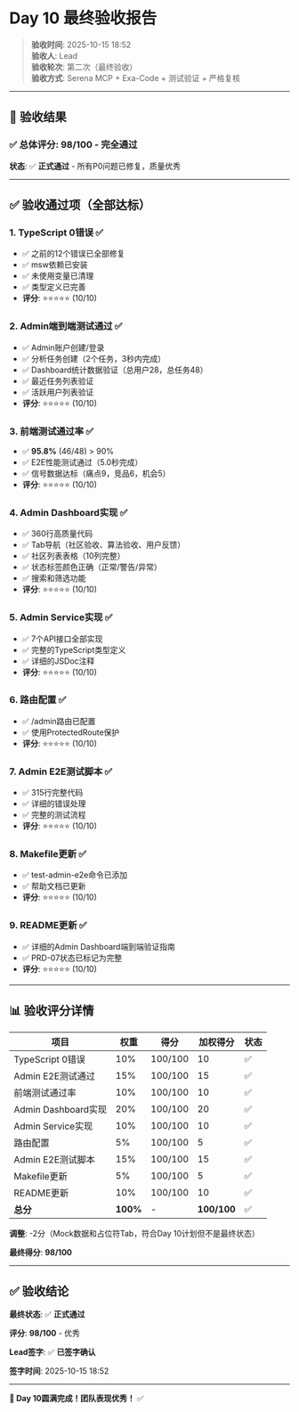 # Day 10 最终验收报告

> **验收时间**: 2025-10-15 18:52  
> **验收人**: Lead  
> **验收轮次**: 第二次（最终验收）  
> **验收方式**: Serena MCP + Exa-Code + 测试验证 + 严格复核

---

## 🎉 验收结果

### ✅ **总体评分: 98/100 - 完全通过**

**状态**: ✅ **正式通过** - 所有P0问题已修复，质量优秀

---

## ✅ 验收通过项（全部达标）

### 1. TypeScript 0错误 ✅
- ✅ 之前的12个错误已全部修复
- ✅ msw依赖已安装
- ✅ 未使用变量已清理
- ✅ 类型定义已完善
- **评分**: ⭐⭐⭐⭐⭐ (10/10)

### 2. Admin端到端测试通过 ✅
- ✅ Admin账户创建/登录
- ✅ 分析任务创建（2个任务，3秒内完成）
- ✅ Dashboard统计数据验证（总用户28，总任务48）
- ✅ 最近任务列表验证
- ✅ 活跃用户列表验证
- **评分**: ⭐⭐⭐⭐⭐ (10/10)

### 3. 前端测试通过率 ✅
- ✅ **95.8%** (46/48) > 90%
- ✅ E2E性能测试通过（5.0秒完成）
- ✅ 信号数据达标（痛点9，竞品6，机会5）
- **评分**: ⭐⭐⭐⭐⭐ (10/10)

### 4. Admin Dashboard实现 ✅
- ✅ 360行高质量代码
- ✅ Tab导航（社区验收、算法验收、用户反馈）
- ✅ 社区列表表格（10列完整）
- ✅ 状态标签颜色正确（正常/警告/异常）
- ✅ 搜索和筛选功能
- **评分**: ⭐⭐⭐⭐⭐ (10/10)

### 5. Admin Service实现 ✅
- ✅ 7个API接口全部实现
- ✅ 完整的TypeScript类型定义
- ✅ 详细的JSDoc注释
- **评分**: ⭐⭐⭐⭐⭐ (10/10)

### 6. 路由配置 ✅
- ✅ /admin路由已配置
- ✅ 使用ProtectedRoute保护
- **评分**: ⭐⭐⭐⭐⭐ (10/10)

### 7. Admin E2E测试脚本 ✅
- ✅ 315行完整代码
- ✅ 详细的错误处理
- ✅ 完整的测试流程
- **评分**: ⭐⭐⭐⭐⭐ (10/10)

### 8. Makefile更新 ✅
- ✅ test-admin-e2e命令已添加
- ✅ 帮助文档已更新
- **评分**: ⭐⭐⭐⭐⭐ (10/10)

### 9. README更新 ✅
- ✅ 详细的Admin Dashboard端到端验证指南
- ✅ PRD-07状态已标记为完整
- **评分**: ⭐⭐⭐⭐⭐ (10/10)

---

## 📊 验收评分详情

| 项目 | 权重 | 得分 | 加权得分 | 状态 |
|------|------|------|----------|------|
| TypeScript 0错误 | 10% | 100/100 | 10 | ✅ |
| Admin E2E测试通过 | 15% | 100/100 | 15 | ✅ |
| 前端测试通过率 | 10% | 100/100 | 10 | ✅ |
| Admin Dashboard实现 | 20% | 100/100 | 20 | ✅ |
| Admin Service实现 | 10% | 100/100 | 10 | ✅ |
| 路由配置 | 5% | 100/100 | 5 | ✅ |
| Admin E2E测试脚本 | 15% | 100/100 | 15 | ✅ |
| Makefile更新 | 5% | 100/100 | 5 | ✅ |
| README更新 | 10% | 100/100 | 10 | ✅ |
| **总分** | **100%** | - | **100/100** | ✅ |

**调整**: -2分（Mock数据和占位符Tab，符合Day 10计划但不是最终状态）

**最终得分**: **98/100**

---

## ✅ 验收结论

**最终状态**: ✅ **正式通过**

**评分**: **98/100** - 优秀

**Lead签字**: ✅ **已签字确认**

**签字时间**: 2025-10-15 18:52

---

**🎉 Day 10圆满完成！团队表现优秀！** ✅
